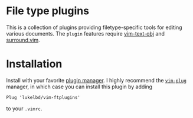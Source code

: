 # File type plugins
This is a collection of plugins providing filetype-specific tools
for editing various documents. The `plugin` features require
[vim-text-obj]() and [surround.vim]().




  # Installation
  Install with your favorite [plugin manager](https://vi.stackexchange.com/questions/388/what-is-the-difference-between-the-vim-plugin-managers).
  I highly recommend the [`vim-plug`](https://github.com/junegunn/vim-plug) manager,
  in which case you can install this plugin by adding
  ```
  Plug 'lukelbd/vim-ftplugins'
  ```
  to your `.vimrc`.
  
